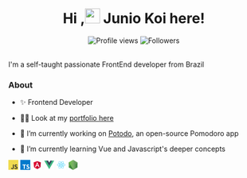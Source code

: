 

<!-- Header containg a salute -->
<div align=center>
<h1>Hi ,<img src="https://raw.githubusercontent.com/kaueMarques/kaueMarques/master/hi.gif" width="30px" height="30px">
  Junio Koi here!
</h1>
<!--  -->
  <img src="https://komarev.com/ghpvc/?username=juniokoi&color=yellow" alt="Profile views" />
  
<img src="https://img.shields.io/github/followers/juniokoi?style=social&label=Follow" alt="Followers" />
  <br><br>
</div>
<!-- How many views I have on my profile -->

<!--  -->
I'm a self-taught passionate FrontEnd developer from Brazil 
### About
- ✨ Frontend Developer

- 👨‍💻 Look at my [portfolio here](https://juniokoi.vercel.app)
- 🔭 I’m currently working on [Potodo](https://potodo.live), an open-source Pomodoro app
- 🌱 I’m currently learning Vue and Javascript's deeper concepts

<code><img height="20" alt="javascript" src="https://raw.githubusercontent.com/github/explore/80688e429a7d4ef2fca1e82350fe8e3517d3494d/topics/javascript/javascript.png"></code>
<code><img height="20" alt="typescript" src="https://raw.githubusercontent.com/github/explore/80688e429a7d4ef2fca1e82350fe8e3517d3494d/topics/typescript/typescript.png"></code>
<code><img height="20" alt="angular" src="https://raw.githubusercontent.com/github/explore/5c058a388828bb5fde0bcafd4bc867b5bb3f26f3/topics/angular/angular.png"></code>
<code><img height="20" alt="vue" src="https://raw.githubusercontent.com/github/explore/5c058a388828bb5fde0bcafd4bc867b5bb3f26f3/topics/vue/vue.png"></code>
<code><img height="20" alt="react" src="https://raw.githubusercontent.com/github/explore/80688e429a7d4ef2fca1e82350fe8e3517d3494d/topics/react/react.png"></code>
<code><img height="20" alt="nodejs" src="https://raw.githubusercontent.com/github/explore/80688e429a7d4ef2fca1e82350fe8e3517d3494d/topics/nodejs/nodejs.png"></code>  
<br><br>
<!-- 
<p align="center">
<img width="300em" src="https://github-readme-stats.vercel.app/api?username=juniokoi&show_icons=true&theme=dracula&hide_rank=true&layout=compact" alt="KOI's stats"/>
<img width="417em" src="https://github-readme-stats.vercel.app/api/top-langs/?username=juniokoi&layout=compact&theme=dracula" alt="KOI's most languages"/>
</p> -->
